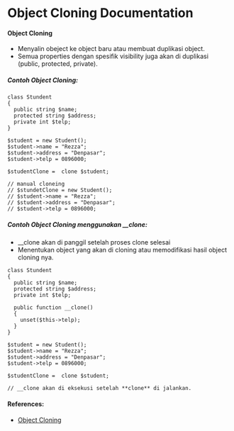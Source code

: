 # Object Cloning Documentation

#### Object Cloning
- Menyalin obeject ke object baru atau membuat duplikasi object.
- Semua properties dengan spesifik visibility juga akan di duplikasi (public, protected, private).

##### Contoh Object Cloning:
```
class Stundent
{
  public string $name;
  protected string $address;
  private int $telp;
}

$student = new Student();
$student->name = "Rezza";
$student->address = "Denpasar";
$student->telp = 0896000;

$studentClone =  clone $student;

// manual cloneing
// $stundetClone = new Student();
// $student->name = "Rezza";
// $student->address = "Denpasar";
// $student->telp = 0896000;
```

##### Contoh Object Cloning menggunakan __clone:
- __clone akan di panggil setelah proses clone selesai
- Menentukan object yang akan di cloning atau memodifikasi hasil object cloning nya.

```
class Stundent
{
  public string $name;
  protected string $address;
  private int $telp;
  
  public function __clone()
  {
    unset($this->telp);
  }
}

$student = new Student();
$student->name = "Rezza";
$student->address = "Denpasar";
$student->telp = 0896000;

$studentClone =  clone $student;

// __clone akan di eksekusi setelah **clone** di jalankan.
```

#### References:
- [Object Cloning](https://www.php.net/manual/en/language.oop5.cloning.php)